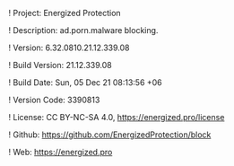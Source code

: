 ! Project: Energized Protection

! Description: ad.porn.malware blocking.

! Version: 6.32.0810.21.12.339.08

! Build Version: 21.12.339.08

! Build Date: Sun, 05 Dec 21 08:13:56 +06

! Version Code: 3390813

! License: CC BY-NC-SA 4.0, https://energized.pro/license

! Github: https://github.com/EnergizedProtection/block

! Web: https://energized.pro
